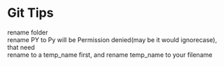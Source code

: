 # Git Tips

rename folder  
rename PY to Py will be Permission denied(may be it would ignorecase), that need  
rename to a temp_name first, and rename temp_name to your filename
